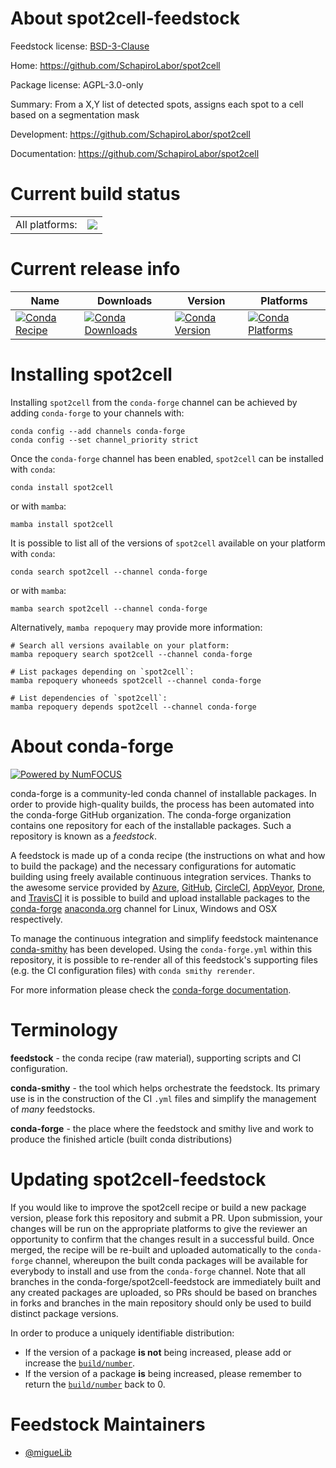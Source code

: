 About spot2cell-feedstock
=========================

Feedstock license: [BSD-3-Clause](https://github.com/conda-forge/spot2cell-feedstock/blob/main/LICENSE.txt)

Home: https://github.com/SchapiroLabor/spot2cell

Package license: AGPL-3.0-only

Summary: From a X,Y list of detected spots, assigns each spot to a cell based on a segmentation mask

Development: https://github.com/SchapiroLabor/spot2cell

Documentation: https://github.com/SchapiroLabor/spot2cell

Current build status
====================


<table><tr><td>All platforms:</td>
    <td>
      <a href="https://dev.azure.com/conda-forge/feedstock-builds/_build/latest?definitionId=22729&branchName=main">
        <img src="https://dev.azure.com/conda-forge/feedstock-builds/_apis/build/status/spot2cell-feedstock?branchName=main">
      </a>
    </td>
  </tr>
</table>

Current release info
====================

| Name | Downloads | Version | Platforms |
| --- | --- | --- | --- |
| [![Conda Recipe](https://img.shields.io/badge/recipe-spot2cell-green.svg)](https://anaconda.org/conda-forge/spot2cell) | [![Conda Downloads](https://img.shields.io/conda/dn/conda-forge/spot2cell.svg)](https://anaconda.org/conda-forge/spot2cell) | [![Conda Version](https://img.shields.io/conda/vn/conda-forge/spot2cell.svg)](https://anaconda.org/conda-forge/spot2cell) | [![Conda Platforms](https://img.shields.io/conda/pn/conda-forge/spot2cell.svg)](https://anaconda.org/conda-forge/spot2cell) |

Installing spot2cell
====================

Installing `spot2cell` from the `conda-forge` channel can be achieved by adding `conda-forge` to your channels with:

```
conda config --add channels conda-forge
conda config --set channel_priority strict
```

Once the `conda-forge` channel has been enabled, `spot2cell` can be installed with `conda`:

```
conda install spot2cell
```

or with `mamba`:

```
mamba install spot2cell
```

It is possible to list all of the versions of `spot2cell` available on your platform with `conda`:

```
conda search spot2cell --channel conda-forge
```

or with `mamba`:

```
mamba search spot2cell --channel conda-forge
```

Alternatively, `mamba repoquery` may provide more information:

```
# Search all versions available on your platform:
mamba repoquery search spot2cell --channel conda-forge

# List packages depending on `spot2cell`:
mamba repoquery whoneeds spot2cell --channel conda-forge

# List dependencies of `spot2cell`:
mamba repoquery depends spot2cell --channel conda-forge
```


About conda-forge
=================

[![Powered by
NumFOCUS](https://img.shields.io/badge/powered%20by-NumFOCUS-orange.svg?style=flat&colorA=E1523D&colorB=007D8A)](https://numfocus.org)

conda-forge is a community-led conda channel of installable packages.
In order to provide high-quality builds, the process has been automated into the
conda-forge GitHub organization. The conda-forge organization contains one repository
for each of the installable packages. Such a repository is known as a *feedstock*.

A feedstock is made up of a conda recipe (the instructions on what and how to build
the package) and the necessary configurations for automatic building using freely
available continuous integration services. Thanks to the awesome service provided by
[Azure](https://azure.microsoft.com/en-us/services/devops/), [GitHub](https://github.com/),
[CircleCI](https://circleci.com/), [AppVeyor](https://www.appveyor.com/),
[Drone](https://cloud.drone.io/welcome), and [TravisCI](https://travis-ci.com/)
it is possible to build and upload installable packages to the
[conda-forge](https://anaconda.org/conda-forge) [anaconda.org](https://anaconda.org/)
channel for Linux, Windows and OSX respectively.

To manage the continuous integration and simplify feedstock maintenance
[conda-smithy](https://github.com/conda-forge/conda-smithy) has been developed.
Using the ``conda-forge.yml`` within this repository, it is possible to re-render all of
this feedstock's supporting files (e.g. the CI configuration files) with ``conda smithy rerender``.

For more information please check the [conda-forge documentation](https://conda-forge.org/docs/).

Terminology
===========

**feedstock** - the conda recipe (raw material), supporting scripts and CI configuration.

**conda-smithy** - the tool which helps orchestrate the feedstock.
                   Its primary use is in the construction of the CI ``.yml`` files
                   and simplify the management of *many* feedstocks.

**conda-forge** - the place where the feedstock and smithy live and work to
                  produce the finished article (built conda distributions)


Updating spot2cell-feedstock
============================

If you would like to improve the spot2cell recipe or build a new
package version, please fork this repository and submit a PR. Upon submission,
your changes will be run on the appropriate platforms to give the reviewer an
opportunity to confirm that the changes result in a successful build. Once
merged, the recipe will be re-built and uploaded automatically to the
`conda-forge` channel, whereupon the built conda packages will be available for
everybody to install and use from the `conda-forge` channel.
Note that all branches in the conda-forge/spot2cell-feedstock are
immediately built and any created packages are uploaded, so PRs should be based
on branches in forks and branches in the main repository should only be used to
build distinct package versions.

In order to produce a uniquely identifiable distribution:
 * If the version of a package **is not** being increased, please add or increase
   the [``build/number``](https://docs.conda.io/projects/conda-build/en/latest/resources/define-metadata.html#build-number-and-string).
 * If the version of a package **is** being increased, please remember to return
   the [``build/number``](https://docs.conda.io/projects/conda-build/en/latest/resources/define-metadata.html#build-number-and-string)
   back to 0.

Feedstock Maintainers
=====================

* [@migueLib](https://github.com/migueLib/)

